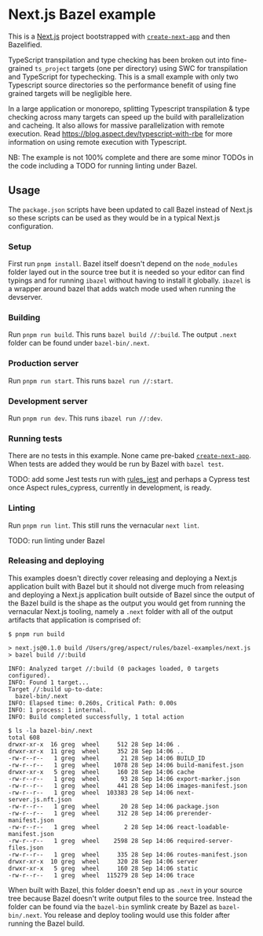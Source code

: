 # Next.js Bazel example

This is a [Next.js](https://nextjs.org/) project bootstrapped with [`create-next-app`](https://github.com/vercel/next.js/tree/canary/packages/create-next-app) and then Bazelified.

TypeScript transpilation and type checking has been broken out into fine-grained `ts_project` targets (one per directory) using SWC for transpilation and TypeScript for typechecking. This is a small example with only two Typescript source directories so the performance benefit of using fine grained targets will be negligible here.

In a large application or monorepo, splitting Typescript transpilation & type checking across many targets can speed up the build with parallelization and cacheing. It also allows for massive parallelization with remote execution. Read
https://blog.aspect.dev/typescript-with-rbe for more information on using remote execution with Typescript.

NB: The example is not 100% complete and there are some minor TODOs in the code including a TODO for running linting under Bazel.

## Usage

The `package.json` scripts have been updated to call Bazel instead of Next.js so these scripts can be
used as they would be in a typical Next.js configuration.

### Setup

First run `pnpm install`. Bazel itself doesn't depend on the `node_modules` folder layed out in the
source tree but it is needed so your editor can find typings and for running `ibazel` without having
to install it globally. `ibazel` is a wrapper around bazel that adds watch mode used when running the
devserver.

### Building

Run `pnpm run build`. This runs `bazel build //:build`. The output `.next` folder can be found under
`bazel-bin/.next`.

### Production server

Run `pnpm run start`. This runs `bazel run //:start`.

### Development server

Run `pnpm run dev`. This runs `ibazel run //:dev`.

### Running tests

There are no tests in this example. None came pre-baked [`create-next-app`](https://github.com/vercel/next.js/tree/canary/packages/create-next-app). When tests are added they would be run by Bazel with `bazel test`.

TODO: add some Jest tests run with [rules_jest](https://github.com/aspect-build/rules_jest) and perhaps a Cypress test once Aspect rules_cypress, currently in development, is ready.

### Linting

Run `pnpm run lint`. This still runs the vernacular `next lint`.

TODO: run linting under Bazel

### Releasing and deploying

This examples doesn't directly cover releasing and deploying a Next.js application built with Bazel
but it should not diverge much from releasing and deploying a Next.js application built outside of Bazel
since the output of the Bazel build is the shape as the output you would get from running the vernacular
Next.js tooling, namely a `.next` folder with all of the output artifacts that application is
comprised of:

```
$ pnpm run build

> next.js@0.1.0 build /Users/greg/aspect/rules/bazel-examples/next.js
> bazel build //:build

INFO: Analyzed target //:build (0 packages loaded, 0 targets configured).
INFO: Found 1 target...
Target //:build up-to-date:
  bazel-bin/.next
INFO: Elapsed time: 0.260s, Critical Path: 0.00s
INFO: 1 process: 1 internal.
INFO: Build completed successfully, 1 total action

$ ls -la bazel-bin/.next
total 608
drwxr-xr-x  16 greg  wheel     512 28 Sep 14:06 .
drwxr-xr-x  11 greg  wheel     352 28 Sep 14:06 ..
-rw-r--r--   1 greg  wheel      21 28 Sep 14:06 BUILD_ID
-rw-r--r--   1 greg  wheel    1078 28 Sep 14:06 build-manifest.json
drwxr-xr-x   5 greg  wheel     160 28 Sep 14:06 cache
-rw-r--r--   1 greg  wheel      93 28 Sep 14:06 export-marker.json
-rw-r--r--   1 greg  wheel     441 28 Sep 14:06 images-manifest.json
-rw-r--r--   1 greg  wheel  103383 28 Sep 14:06 next-server.js.nft.json
-rw-r--r--   1 greg  wheel      20 28 Sep 14:06 package.json
-rw-r--r--   1 greg  wheel     312 28 Sep 14:06 prerender-manifest.json
-rw-r--r--   1 greg  wheel       2 28 Sep 14:06 react-loadable-manifest.json
-rw-r--r--   1 greg  wheel    2598 28 Sep 14:06 required-server-files.json
-rw-r--r--   1 greg  wheel     335 28 Sep 14:06 routes-manifest.json
drwxr-xr-x  10 greg  wheel     320 28 Sep 14:06 server
drwxr-xr-x   5 greg  wheel     160 28 Sep 14:06 static
-rw-r--r--   1 greg  wheel  115279 28 Sep 14:06 trace
```

When built with Bazel, this folder doesn't end up as `.next` in your source tree
because Bazel doesn't write output files to the source tree. Instead the folder can be found
via the `bazel-bin` symlink create by Bazel as `bazel-bin/.next`. You release and deploy tooling
would use this folder after running the Bazel build.
